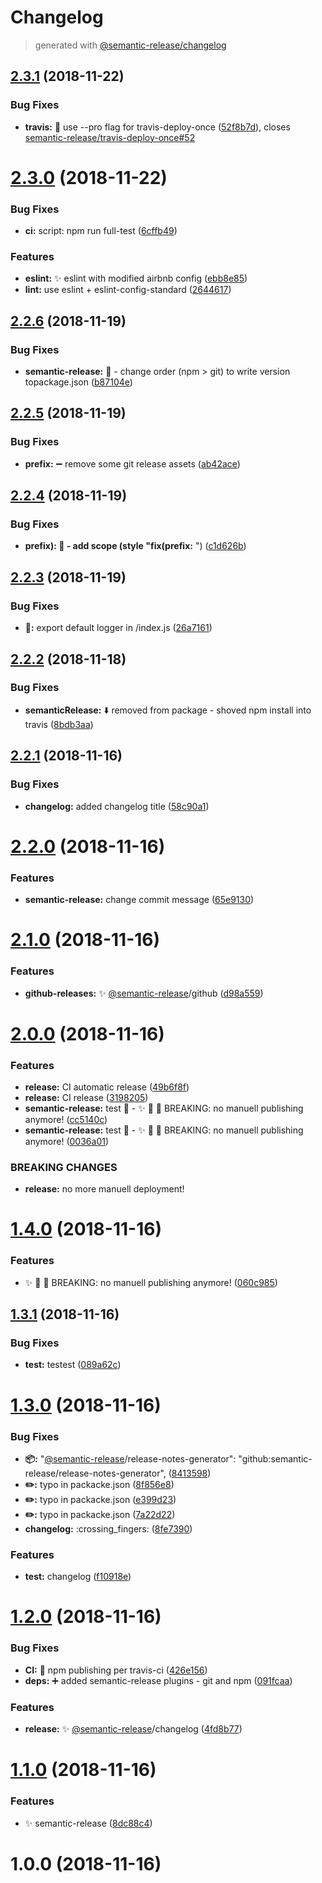 # Changelog
> generated with [@semantic-release/changelog](https://github.com/semantic-release/changelog)

## [2.3.1](https://github.com/stackr23/logger/compare/v2.3.0...v2.3.1) (2018-11-22)


### Bug Fixes

* **travis:** :bug: use --pro flag for travis-deploy-once ([52f8b7d](https://github.com/stackr23/logger/commit/52f8b7d)), closes [semantic-release/travis-deploy-once#52](https://github.com/semantic-release/travis-deploy-once/issues/52)

# [2.3.0](https://github.com/stackr23/logger/compare/v2.2.6...v2.3.0) (2018-11-22)


### Bug Fixes

* **ci:** script: npm run full-test ([6cffb49](https://github.com/stackr23/logger/commit/6cffb49))


### Features

* **eslint:** :sparkles: eslint with modified airbnb config ([ebb8e85](https://github.com/stackr23/logger/commit/ebb8e85))
* **lint:** use eslint + eslint-config-standard ([2644617](https://github.com/stackr23/logger/commit/2644617))

## [2.2.6](https://github.com/stackr23/logger/compare/v2.2.5...v2.2.6) (2018-11-19)


### Bug Fixes

* **semantic-release:** :bug: - change order (npm > git) to write version topackage.json ([b87104e](https://github.com/stackr23/logger/commit/b87104e))



## [2.2.5](https://github.com/stackr23/logger/compare/v2.2.4...v2.2.5) (2018-11-19)


### Bug Fixes

* **prefix:** :heavy_minus_sign: remove some git release assets ([ab42ace](https://github.com/stackr23/logger/commit/ab42ace))



## [2.2.4](https://github.com/stackr23/logger/compare/v2.2.3...v2.2.4) (2018-11-19)


### Bug Fixes

* **prefix): 🐛 - add scope (style "fix(prefix:** <emoji>") ([c1d626b](https://github.com/stackr23/logger/commit/c1d626b))



## [2.2.3](https://github.com/stackr23/logger/compare/v2.2.2...v2.2.3) (2018-11-19)


### Bug Fixes

* **🐛:** export default logger in /index.js ([26a7161](https://github.com/stackr23/logger/commit/26a7161))



## [2.2.2](https://github.com/stackr23/logger/compare/v2.2.1...v2.2.2) (2018-11-18)


### Bug Fixes

* **semanticRelease:** :arrow_down: removed from package - shoved npm install into travis ([8bdb3aa](https://github.com/stackr23/logger/commit/8bdb3aa))



## [2.2.1](https://github.com/stackr23/logger/compare/v2.2.0...v2.2.1) (2018-11-16)


### Bug Fixes

* **changelog:** added changelog title ([58c90a1](https://github.com/stackr23/logger/commit/58c90a1))



# [2.2.0](https://github.com/stackr23/logger/compare/v2.1.0...v2.2.0) (2018-11-16)


### Features

* **semantic-release:** change commit message ([65e9130](https://github.com/stackr23/logger/commit/65e9130))



# [2.1.0](https://github.com/stackr23/logger/compare/v2.0.0...v2.1.0) (2018-11-16)


### Features

* **github-releases:** :sparkles: [@semantic-release](https://github.com/semantic-release)/github ([d98a559](https://github.com/stackr23/logger/commit/d98a559))



# [2.0.0](https://github.com/stackr23/logger/compare/v1.4.0...v2.0.0) (2018-11-16)


### Features

* **release:** CI automatic release ([49b6f8f](https://github.com/stackr23/logger/commit/49b6f8f))
* **release:** CI release ([3198205](https://github.com/stackr23/logger/commit/3198205))
* **semantic-release:** test :rocket: - ✨ 👷 🚀 BREAKING: no manuell publishing anymore! ([cc5140c](https://github.com/stackr23/logger/commit/cc5140c))
* **semantic-release:** test :rocket: - ✨ 👷 🚀 BREAKING: no manuell publishing anymore! ([0036a01](https://github.com/stackr23/logger/commit/0036a01))


### BREAKING CHANGES

* **release:** no more manuell deployment!



# [1.4.0](https://github.com/stackr23/logger/compare/v1.3.1...v1.4.0) (2018-11-16)


### Features

* :sparkles: :construction_worker: :rocket: BREAKING: no manuell publishing anymore! ([060c985](https://github.com/stackr23/logger/commit/060c985))



## [1.3.1](https://github.com/stackr23/logger/compare/v1.3.0...v1.3.1) (2018-11-16)


### Bug Fixes

* **test:** testest ([089a62c](https://github.com/stackr23/logger/commit/089a62c))



# [1.3.0](https://github.com/stackr23/logger/compare/v1.2.0...v1.3.0) (2018-11-16)


### Bug Fixes

* **:package::**     "[@semantic-release](https://github.com/semantic-release)/release-notes-generator": "github:semantic-release/release-notes-generator", ([8413598](https://github.com/stackr23/logger/commit/8413598))
* **:pencil2::** typo in packacke.json ([8f856e8](https://github.com/stackr23/logger/commit/8f856e8))
* **:pencil2::** typo in packacke.json ([e399d23](https://github.com/stackr23/logger/commit/e399d23))
* **:pencil2::** typo in packacke.json ([7a22d22](https://github.com/stackr23/logger/commit/7a22d22))
* **changelog:** :crossing_fingers: ([8fe7390](https://github.com/stackr23/logger/commit/8fe7390))


### Features

* **test:** changelog ([f10918e](https://github.com/stackr23/logger/commit/f10918e))



# [1.2.0](https://github.com/stackr23/logger/compare/v1.1.1...v1.2.0) (2018-11-16)


### Bug Fixes

* **CI:** :green_heart: npm publishing per travis-ci ([426e156](https://github.com/stackr23/logger/commit/426e156))
* **deps:** :heavy_plus_sign: added semantic-release plugins - git and npm ([091fcaa](https://github.com/stackr23/logger/commit/091fcaa))


### Features

* **release:** :sparkles: [@semantic-release](https://github.com/semantic-release)/changelog ([4fd8b77](https://github.com/stackr23/logger/commit/4fd8b77))



# [1.1.0](https://github.com/stackr23/logger/compare/v1.0.0...v1.1.0) (2018-11-16)


### Features

* :sparkles: semantic-release ([8dc88c4](https://github.com/stackr23/logger/commit/8dc88c4))



# 1.0.0 (2018-11-16)
